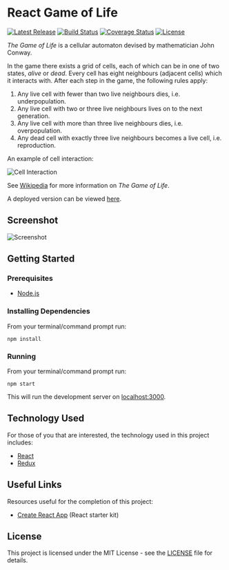 # React Game of Life

[![Latest Release](https://img.shields.io/github/release/vanillaSlice/ReactGameOfLife.svg)](https://github.com/vanillaSlice/ReactGameOfLife/releases/latest)
[![Build Status](https://img.shields.io/travis/com/vanillaSlice/ReactGameOfLife/master.svg)](https://travis-ci.com/vanillaSlice/ReactGameOfLife)
[![Coverage Status](https://img.shields.io/coveralls/github/vanillaSlice/ReactGameOfLife/master.svg)](https://coveralls.io/github/vanillaSlice/ReactGameOfLife?branch=master)
[![License](https://img.shields.io/github/license/vanillaSlice/ReactGameOfLife.svg)](LICENSE)

*The Game of Life* is a cellular automaton devised by mathematician John Conway.

In the game there exists a grid of cells, each of which can be in one of two states, *alive* or *dead*.
Every cell has eight neighbours (adjacent cells) which it interacts with. After each step in the game, the following
rules apply:

1. Any live cell with fewer than two live neighbours dies, i.e. underpopulation.
2. Any live cell with two or three live neighbours lives on to the next generation.
3. Any live cell with more than three live neighbours dies, i.e. overpopulation.
4. Any dead cell with exactly three live neighbours becomes a live cell, i.e. reproduction.

An example of cell interaction:

![Cell Interaction](/images/pattern-1.gif)

See [Wikipedia](https://en.wikipedia.org/wiki/Conway's_Game_of_Life) for more information on *The Game of Life*.

A deployed version can be viewed [here](https://reactgameoflife.mikelowe.xyz/).

## Screenshot

![Screenshot](/images/screenshot-1.png)

## Getting Started

### Prerequisites

* [Node.js](https://nodejs.org/en/)

### Installing Dependencies

From your terminal/command prompt run:

```
npm install
```

### Running

From your terminal/command prompt run:

```
npm start
```

This will run the development server on [localhost:3000](http://localhost:3000).

## Technology Used

For those of you that are interested, the technology used in this project includes:

* [React](https://reactjs.org/)
* [Redux](https://redux.js.org/)

## Useful Links

Resources useful for the completion of this project:

* [Create React App](https://github.com/facebook/create-react-app) (React starter kit)

## License

This project is licensed under the MIT License - see the [LICENSE](LICENSE) file for details.
